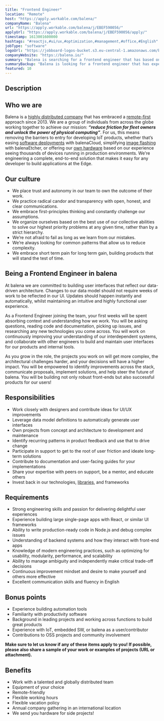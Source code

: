```yaml
---
title: "Frontend Engineer"
location: "Remote"
host: "https://apply.workable.com/balena/"
companyName: "Balena"
url: "https://apply.workable.com/balena/j/EBEF590056/"
applyUrl: "https://apply.workable.com/balena/j/EBEF590056/apply/"
timestamp: 1613001600000
hashtags: "#reactjs,#ui/ux,#optimization,#management,#office,#English"
jobType: "software"
logoUrl: "https://jobboard-logos-bucket.s3.eu-central-1.amazonaws.com/balena"
companyWebsite: "https://balena.io/"
summary: "Balena is searching for a frontend engineer that has based on our experience seeing thousands of devices running in production environments."
summaryBackup: "Balena is looking for a frontend engineer that has experience in: #reactjs, #ui/ux, #management."
featured: 10
---
```


## Description

## Who we are

Balena is a [highly distributed company](https://resin.io/team/) that has embraced a [remote-first](https://www.balena.io/blog/how-we-run-a-remote-team/) approach since 2013. We are a group of individuals from across the globe working together to achieve our mission: _**“reduce friction for fleet owners and unlock the power of physical computing”**_. For us, this means removing the barriers to entry for developing IoT products, whether that’s easing [software deployments](https://www.balena.io/docs/learn/deploy/deployment/) with balenaCloud, simplifying [image flashing](https://www.balena.io/etcher/) with balenaEtcher, or offering our [own hardware](https://www.balena.io/fin/) based on our experience seeing thousands of devices running in production environments. We're engineering a complete, end-to-end solution that makes it easy for any developer to build applications at the Edge.

## Our culture

*   We place trust and autonomy in our team to own the outcome of their work.
*   We practice radical candor and transparency with open, honest, and clear communications.
*   We embrace first-principles thinking and constantly challenge our assumptions.
*   We organize ourselves based on the best use of our collective abilities to solve our highest priority problems at any given time, rather than by a strict hierarchy.
*   We’re not afraid to fail as long as we learn from our mistakes.
*   We’re always looking for common patterns that allow us to reduce complexity.
*   We embrace short term pain for long term gain, building products that will stand the test of time.

## Being a Frontend Engineer in balena

At balena we are committed to building user interfaces that reflect our data-driven architecture. Changes to our data model should not require weeks of work to be reflected in our UI. Updates should happen instantly and automatically, whilst maintaining an intuitive and highly functional user experience.

As a Frontend Engineer joining the team, your first weeks will be spent absorbing context and understanding how we work. You will be asking questions, reading code and documentation, picking up issues, and researching any new technologies you come across. You will work on continuously improving your understanding of our interdependent systems, and collaborate with other engineers to build and maintain user interfaces for our products and internal tools.

As you grow in the role, the projects you work on will get more complex, the architectural challenges harder, and your decisions will have a higher impact. You will be empowered to identify improvements across the stack, communicate proposals, implement solutions, and help steer the future of balena. You will be building not only robust front-ends but also successful products for our users!

## Responsibilities

*   Work closely with designers and contribute ideas for UI/UX improvements
*   Leverage data model definitions to automatically generate user interfaces
*   Own projects from concept and architecture to development and maintenance
*   Identify recurring patterns in product feedback and use that to drive change
*   Participate in support to get to the root of user friction and ideate long-term solutions
*   Contribute to documentation and user-facing guides for your implementations
*   Share your expertise with peers on support, be a mentor, and educate others
*   Invest back in our technologies, [libraries](https://github.com/balena-io-modules/rendition), and frameworks

## Requirements

*   Strong engineering skills and passion for delivering delightful user experiences
*   Experience building large single-page apps with React, or similar UI frameworks
*   Ability to write production-ready code in Node.js and debug complex issues
*   Understanding of backend systems and how they interact with front-end apps
*   Knowledge of modern engineering practices, such as optimizing for usability, modularity, performance, and scalability
*   Ability to manage ambiguity and independently make critical trade-off decisions
*   Continuous improvement mindset and desire to make yourself and others more effective
*   Excellent communication skills and fluency in English

## Bonus points

*   Experience building automation tools
*   Familiarity with productivity software
*   Background in leading projects and working across functions to build great products
*   Experience with IoT, embedded SW, or balena as a user/contributor
*   Contributions to OSS projects and community involvement

**Make sure to let us know if any of these items apply to you! If possible, please also share a sample of your work or examples of projects (URL or attachment).**

## Benefits

*   Work with a talented and globally distributed team
*   Equipment of your choice
*   Remote-friendly
*   Flexible working hours
*   Flexible vacation policy
*   Annual company gathering in an international location
*   We send you hardware for side projects!
